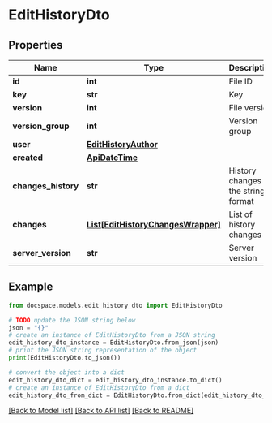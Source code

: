 # EditHistoryDto


## Properties

Name | Type | Description | Notes
------------ | ------------- | ------------- | -------------
**id** | **int** | File ID | [optional] 
**key** | **str** | Key | [optional] 
**version** | **int** | File version | [optional] 
**version_group** | **int** | Version group | [optional] 
**user** | [**EditHistoryAuthor**](EditHistoryAuthor.md) |  | [optional] 
**created** | [**ApiDateTime**](ApiDateTime.md) |  | [optional] 
**changes_history** | **str** | History changes in the string format | [optional] 
**changes** | [**List[EditHistoryChangesWrapper]**](EditHistoryChangesWrapper.md) | List of history changes | [optional] 
**server_version** | **str** | Server version | [optional] 

## Example

```python
from docspace.models.edit_history_dto import EditHistoryDto

# TODO update the JSON string below
json = "{}"
# create an instance of EditHistoryDto from a JSON string
edit_history_dto_instance = EditHistoryDto.from_json(json)
# print the JSON string representation of the object
print(EditHistoryDto.to_json())

# convert the object into a dict
edit_history_dto_dict = edit_history_dto_instance.to_dict()
# create an instance of EditHistoryDto from a dict
edit_history_dto_from_dict = EditHistoryDto.from_dict(edit_history_dto_dict)
```
[[Back to Model list]](../README.md#documentation-for-models) [[Back to API list]](../README.md#documentation-for-api-endpoints) [[Back to README]](../README.md)


